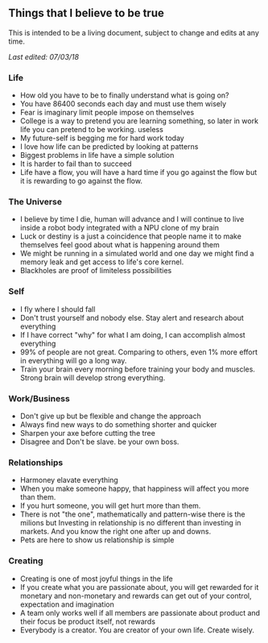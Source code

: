 ## Things that I believe to be true

This is intended to be a living document, subject to change and edits at any time.

*Last edited: 07/03/18*

### Life
* How old you have to be to finally understand what is going on?
* You have 86400 seconds each day and must use them wisely
* Fear is imaginary limit people impose on themselves
* College is a way to pretend you are learning something, so later in work life you can pretend to be working. useless
* My future-self is begging me for hard work today
* I love how life can be predicted by looking at patterns
* Biggest problems in life have a simple solution
* It is harder to fail than to succeed
* Life have a flow, you will have a hard time if you go against the flow but it is rewarding to go against the flow.

### The Universe
* I believe by time I die, human will advance and I will continue to live inside a robot body integrated with a NPU clone of my brain
* Luck or destiny is a just a coincidence that people name it to make themselves feel good about what is happening around them
* We might be running in a simulated world and one day we might find a memory leak and get access to life's core kernel.
* Blackholes are proof of limiteless possibilities

### Self
* I fly where I should fall
* Don't trust yourself and nobody else. Stay alert and research about everything
* If I have correct "why" for what I am doing, I can accomplish almost everything
* 99% of people are not great. Comparing to others, even 1% more effort in everything will go a long way.
* Train your brain every morning before training your body and muscles. Strong brain will develop strong everything.

### Work/Business
* Don't give up but be flexible and change the approach
* Always find new ways to do something shorter and quicker
* Sharpen your axe before cutting the tree
* Disagree and Don't be slave. be your own boss.

### Relationships
* Harmoney elavate everything
* When you make someone happy, that happiness will affect you more than them.
* If you hurt someone, you will get hurt more than them.
* There is not "the one", mathematically and pattern-wise there is the milions but Investing in relationship is no different than investing in markets. And you know the right one after up and downs. 
* Pets are here to show us relationship is simple

### Creating
* Creating is one of most joyful things in the life
* If you create what you are passionate about, you will get rewarded for it monetary and non-monetary and rewards can get out of your control, expectation and imagination
* A team only works well if all members are passionate about product and their focus be product itself, not rewards
* Everybody is a creator. You are creator of your own life. Create wisely.